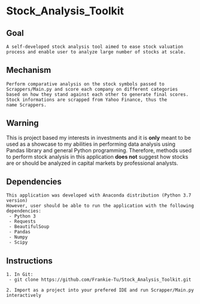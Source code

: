 # Stock_Analysis_Toolkit

## Goal
```
A self-developed stock analysis tool aimed to ease stock valuation
process and enable user to analyze large number of stocks at scale.
```

## Mechanism
```
Perform comparative analysis on the stock symbols passed to 
Scrappers/Main.py and score each company on different categories
based on how they stand against each other to generate final scores.
Stock informations are scrapped from Yahoo Finance, thus the 
name Scrappers.
```

## Warning
This is project based my interests in investments and it is **only**
meant to be used as a showcase to my abilities in performing 
data analysis using Pandas library and general Python programming.
Therefore, methods used to perform stock analysis in this application
**does not** suggest how stocks are or should be analyzed in capital
markets by professional analysts. 


## Dependencies
```
This application was developed with Anaconda distribution (Python 3.7 version)
However, user should be able to run the application with the following dependencies:
 - Python 3
 - Requests
 - BeautifulSoup
 - Pandas
 - Numpy
 - Scipy
```

## Instructions
```
1. In Git:
 - git clone https://github.com/Frankie-Tu/Stock_Analysis_Toolkit.git

2. Import as a project into your prefered IDE and run Scrapper/Main.py interactively
```
